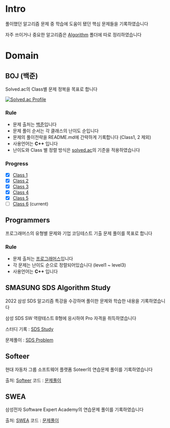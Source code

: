 # Intro
풀이했던 알고리즘 문제 중 학습에 도움이 됐던 핵심 문제들을 기록하였습니다

자주 쓰이거나 중요한 알고리즘은 [Algorithm](https://github.com/ashpurple/Algorithm-Study/tree/main/Algorithm) 폴더에 따로 정리하였습니다

# Domain
## BOJ (백준)
Solved.ac의 Class별 문제 정복을 목표로 합니다

[![Solved.ac Profile](http://mazassumnida.wtf/api/v2/generate_badge?boj=ashpurple)](https://solved.ac/ashpurple/)

### Rule
- 문제 출처는 [백준](https://www.acmicpc.net/)입니다
- 문제 풀이 순서는 각 클래스의 난이도 순입니다
- 문제의 풀이전략을 README.md에 간략하게 기록합니다 (Class1, 2 제외)
- 사용언어는 <b>C++</b> 입니다
- 난이도와 Class 별 정렬 방식은 [solved.ac](https://solved.ac/)의 기준을 적용하였습니다

### Progress
- [x] [Class 1](https://github.com/ashpurple/Algorithm-Study/tree/main/Class%201)
- [x] [Class 2](https://github.com/ashpurple/Algorithm-Study/tree/main/Class%202)
- [x] [Class 3](https://github.com/ashpurple/Algorithm-Study/tree/main/Class%203) 
- [x] [Class 4](https://github.com/ashpurple/Algorithm-Study/tree/main/Class%204) 
- [x] [Class 5](https://github.com/ashpurple/Algorithm-Study/tree/main/Class%205) 
- [ ] [Class 6](https://github.com/ashpurple/Algorithm-Study/tree/main/Class%206) (current)

## Programmers
프로그래머스의 유형별 문제와 기업 코딩테스트 기출 문제 풀이를 목표로 합니다

### Rule
- 문제 출처는 [프로그래머스](https://programmers.co.kr/)입니다
- 각 문제는 난이도 순으로 정렬되어있습니다 (level1 ~ level3)
- 사용언어는 <b>C++</b> 입니다

## SMASUNG SDS Algorithm Study
2022 삼성 SDS 알고리즘 특강을 수강하며 풀이한 문제와 학습한 내용을 기록하였습니다<br>

삼성 SDS SW 역량테스트 B형에 응시하여 Pro 자격을 취득하였습니다

스터디 기록 : [SDS Study](https://github.com/ashpurple/Algorithm-Study/blob/main/Samsung%20SDS/README.md)

문제풀이 : [SDS Problem](https://github.com/ashpurple/Algorithm-Study/tree/main/Samsung%20SDS)

## Softeer
현대 자동차 그룹 소프트웨어 플랫폼 Soteer의 연습문제 풀이를 기록하였습니다

출처: [Softeer](https://softeer.ai/practice/index.do) 코드 : [문제풀이](https://github.com/ashpurple/Algorithm-Study/tree/main/Softeer)

## SWEA
삼성전자 Software Expert Academy의 연습문제 풀이를 기록하였습니다

출처: [SWEA](https://swexpertacademy.com/main/main.do) 코드 : [문제풀이](https://github.com/ashpurple/Algorithm-Study/tree/main/SWEA)


